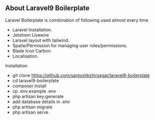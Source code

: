 
## About Laravel9 Boilerplate

Laravel Boilerplate is combination of following used almost every time

- Laravel Installation.
- Jetstrem Livewire
- Laravel layout with tailwind.
- Spatie/Permission for managing user roles/permissions.
- Blade Icon Carbon.
- Localisation.

Installation 

 - git clone https://github.com/santoshkshirsagar/laravel9-boilerplate
 - cd laravel9-boilerplate
 - composer install
 - cp .env.example .env
 - php artisan key:generate
 - add database details in .env
 - php artisan migrate
 - php artisan serve
